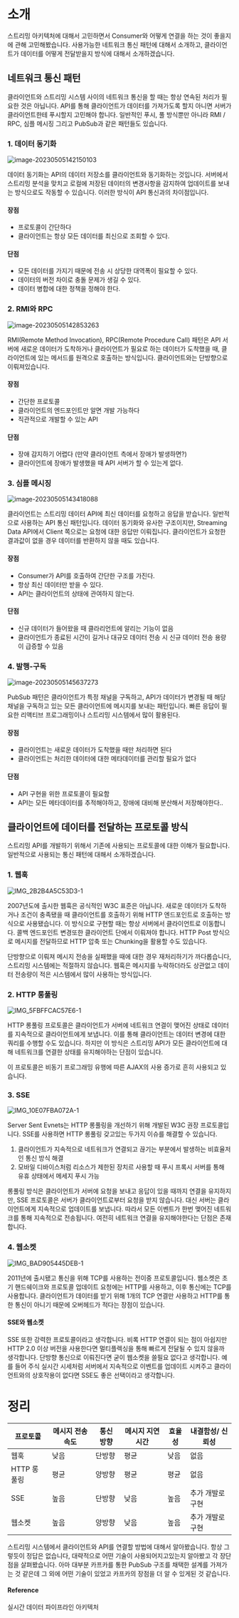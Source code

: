 # 소개

스트리밍 아키텍처에 대해서 고민하면서 Consumer와 어떻게 연결을 하는 것이 좋을지에 관해 고민해봤습니다. 사용가능한 네트워크 통신 패턴에 대해서 소개하고, 클라이언트가 데이터를 어떻게 전달받을지 방식에 대해서 소개하겠습니다.

## 네트워크 통신 패턴

클라이언트와 스트리밍 시스템 사이의 네트워크 통신을 할 때는 항상 연속된 처리가 필요한 것은 아닙니다. API를 통해 클라이언트가 데이터를 가져가도록 할지 아니면 서버가 클라이언트한테 푸시할지 고민해야 합니다. 일반적인 푸시, 풀 방식뿐만 아니라 RMI / RPC, 심플 메시징 그리고 PubSub과 같은 패턴들도 있습니다.

### 1. 데이터 동기화

![image-20230505142150103](images/image-20230505142150103.png)

데이터 동기화는 API의 데이터 저장소를 클라이언트와 동기화하는 것입니다. 서버에서 스트리밍 분석을 맞치고 로컬에 저장된 데이터의 변경사항을 감지하여 업데이트를 보내는 방식으로도 작동할 수 있습니다. 이러한 방식이 API 통신과의 차이점입니다.

#### 장점

- 프로토콜이 간단하다
- 클라이언트는 항상 모든 데이터를 최신으로 조회할 수 있다.

#### 단점

- 모든 데이터를 가지기 때문에 전송 시 상당한 대역폭이 필요할 수 있다.
- 데이터의 버전 차이로 충돌 문제가 생길 수 있다.
- 데이터 병합에 대한 정책을 정해야 한다.



### 2. RMI와 RPC

![image-20230505142853263](images/image-20230505142853263.png)

RMI(Remote Method Invocation), RPC(Remote Procedure Call) 패턴은 API 서버에 새로운 데이터가 도착하거나 클라이언트가 필요로 하는 데이터가 도착했을 때, 클라이언트에 있는 메서드를 원격으로 호출하는 방식입니다. 클라이언트와는 단방향으로 이뤄져있습니다.

#### 장점

- 간단한 프로토콜
- 클라이언트의 엔드포인트만 알면 개발 가능하다
- 직관적으로 개발할 수 있는 API

#### 단점

- 장애 감지하기 어렵다 (만약 클라이언트 측에서 장애가 발생하면?)
- 클라이언트에 장애가 발생했을 때 API 서버가 할 수 있는게 없다.



### 3. 심플 메시징

![image-20230505143418088](images/image-20230505143418088.png)

클라이언트는 스트리밍 데이터 API에 최신 데이터를 요청하고 응답을 받습니다. 일반적으로 사용하는 API 통신 패턴입니다. 데이터 동기화와 유사한 구조이지만, Streaming Data API에서 Client 쪽으로는 요청에 대한 응답만 이뤄집니다. 클라이언트가 요청한 결과값이 없을 경우 데이터를 반환하지 않을 때도 있습니다.

#### 장점

- Consumer가 API를 호출하여 간단한 구조를 가진다.
- 항상 최신 데이터만 받을 수 있다.
- API는 클라이언트의 상태에 관여하지 않는다.

#### 단점

- 신규 데이터가 들어왔을 때 클라리언트에 알리는 기능이 없음
- 클라이언트가 종료된 시간이 길거나 대규모 데이터 전송 시 신규 데이터 전송 용량이 급증할 수 있음



### 4. 발행-구독 

![image-20230505145637273](images/image-20230505145637273.png)

PubSub 패턴은 클라이언트가 특정 채널을 구독하고, API가 데이터가 변경될 때 해당 채널을 구독하고 있는 모든 클라이언트에 메시지를 보내는 패턴입니다. 빠른 응답이 필요한 리액티브 프로그래밍이나 스트리밍 시스템에서 많이 활용된다.

#### 장점

- 클라이언트는 새로운 데이터가 도착했을 때만 처리하면 된다
- 클라이언트는 처리한 데이터에 대한 메타데이터를 관리할 필요가 없다

#### 단점

- API 구현을 위한 프로토콜이 필요함
- API는 모든 메타데이터를 추적해야하고, 장애에 대비해 분산해서 저장해야한다..



## 클라이언트에 데이터를 전달하는 프로토콜 방식

스트리밍 API를 개발하기 위해서 기존에 사용되는 프로토콜에 대한 이해가 필요합니다. 일반적으로 사용되는 통신 패턴에 대해서 소개하겠습니다.

### 1. 웹훅

![IMG_2B2B4A5C53D3-1](images/IMG_2B2B4A5C53D3-1.jpeg)

2007년도에 출시한 웹훅은 공식적인 W3C 표준은 아닙니다. 새로운 데이터가 도착하거나 조건이 충족됐을 때 클라이언트를 호출하기 위해 HTTP 엔드포인트로 호출하는 방식으로 사용됐습니다. 이 방식으로 구현할 때는 항상 서버에서 클라이언트로 이동합니다. 콜백 엔드포인트 변경또한 클라이언트 단에서 이뤄져야 합니다. HTTP Post 방식으로 메시지를 전달하므로 HTTP 압축 또는 Chunking을 활용할 수도 있습니다.

단방향으로 이뤄져 메시지 전송을 실패했을 때에 대한 경우 재처리하기가 까다롭습니다, 스트리밍 시스템에는 적절하지 않습니다. 웹훅은 메시지를 누락하더라도 상관없고 데이터 전송량이 적은 시스템에서 많이 사용하는 방식입니다.

### 2. HTTP 롱풀링

![IMG_5FBFFCAC57E6-1](images/IMG_5FBFFCAC57E6-1.jpeg)

HTTP 롱풀링 프로토콜은 클라이언트가 서버에 네트워크 연결이 맺어진 상태로 데이터를 지속적으로 클라이언트에게 보냅니다. 이를 통해 클라이언트는 데이터 변경에 대한 쿼리를 수행할 수도 있습니다. 하지만 이 방식은 스트리밍 API가 모든 클라이언트에 대해 네트워크를 연결한 상태를 유지해야하는 단점이 있습니다.

이 프로토콜은 비동기 프로그래밍 유행에 따른 AJAX의 사용 증가로 흔히 사용되고 있습니다.



### 3. SSE

![IMG_10E07FBA072A-1](images/IMG_10E07FBA072A-1.jpeg)

Server Sent Evnets는 HTTP 롱풀링을 개선하기 위해 개발된 W3C 권장 프로토콜입니다. SSE를 사용하면 HTTP 롱풀링 갖고있는 두가지 이슈를 해결할 수 있습니다.

1. 클라이언트가 지속적으로 네트워크가 연결되고 끊기는 부분에서 발생하는 비효율저인 통신 방식 해결
2. 모바일 디바이스처럼 리소스가 제한된 장치르 사용할 때 푸시 프록시 서버를 통해 유휴 상태에서 메세지 푸시 가능

롱풀링 방식은 클라이언트가 서버에 요청을 보내고 응답이 있을 때까지 연결을 유지하지만, SSE 프로토콜은 서버가 클라이언트로부터 요청을 받지 않습니다. 대신 서버는 클라이언트에게 지속적으로 업데이트를 보냅니다. 따라서 모든 이벤트가 한번 맺어진 네트워크를 통해 지속적으로 전송됩니다. 여전히 네트워크 연결을 유지해야한다는 단점은 존재합니다.



### 4. 웹소켓

![IMG_BAD905445DEB-1](images/IMG_BAD905445DEB-1.jpeg)

2011년에 출시됐고 통신을 위해 TCP를 사용하는 전이중 프로토콜입니다. 웹소켓은 초기 핸드쉐이크와 프로토콜 업데이트 요청에는 HTTP를 사용하고, 이후 통신에는 TCP를 사용합니다. 클라이언트가 데이터를 받기 위해 1개의 TCP 연결만 사용하고 HTTP를 통한 통신이 아니기 때문에 오버헤드가 적다는 장점이 있습니다.



#### SSE와 웹소켓

SSE 또한 강력한 프로토콜이라고 생각합니다. 비록 HTTP 연결이 되는 점이 아쉽지만 HTTP 2.0 이상 버전을 사용한다면 멀티플렉싱을 통해 빠르게 전달될 수 있지 않을까 생각합니다. 단방향 통신으로 이뤄진다면 굳이 웹소켓을 쓸필요 없다고 생각합니다. 예를 들어 주식 실시간 시세처럼 서버에서 지속적으로 이벤트를 업데이트 시켜주고 클라이언트와의 상호작용이 없다면 SSE도 좋은 선택이라고 생각합니다.



# 정리

| 프로토콜    | 메시지 전송 속도 | 통신 방향 | 메시지 지연 시간 | 효율성 | 내결함성/ 신뢰성 |
| ----------- | ---------------- | --------- | ---------------- | ------ | ---------------- |
| 웹훅        | 낮음             | 단방향    | 평균             | 낮음   | 없음             |
| HTTP 롱풀링 | 평균             | 양방향    | 평균             | 평균   | 없음             |
| SSE         | 높음             | 단방향    | 낮음             | 높음   | 추가 개발로 구현 |
| 웹소켓      | 높음             | 양방향    | 낮음             | 높음   | 추가 개발로 구현 |



스트리밍 시스템에서 클라이언트와 API를 연결할 방법에 대해서 알아봤습니다. 항상 그렇듯이 정답은 없습니다, 대략적으로 어떤 기술이 사용되어지고있는지 알아봤고 각 장단점을 살펴봤습니다. 아마 대부분 카프카를 통한 PubSub 구조를 채택한 설계를 가져가는 것 같은데 그 외에 어떤 기술이 있었고 카프카의 장점을 더 알 수 있게된 것 같습니다.





#### Reference

실시간 데이터 파이프라인 아키텍처